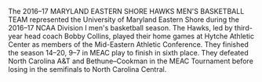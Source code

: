 The 2016–17 MARYLAND EASTERN SHORE HAWKS MEN'S BASKETBALL TEAM represented the University of Maryland Eastern Shore during the 2016–17 NCAA Division I men's basketball season. The Hawks, led by third-year head coach Bobby Collins, played their home games at Hytche Athletic Center as members of the Mid-Eastern Athletic Conference. They finished the season 14–20, 9–7 in MEAC play to finish in sixth place. They defeated North Carolina A&T and Bethune–Cookman in the MEAC Tournament before losing in the semifinals to North Carolina Central.
